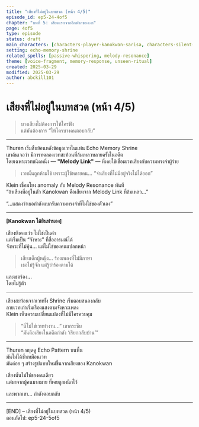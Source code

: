 ```yaml
---
title: "เสียงที่ไม่อยู่ในบทสวด (หน้า 4/5)"
episode_id: ep5-24-4of5
chapter: "บทที่ 5: เสียงแรกจากอีกฟากของเงา"
page: 4of5
type: episode
status: draft
main_characters: [characters-player-kanokwan-sarisa, characters-silent-fortune-klein-fendrix, characters-npc-thuren-boundary]
setting: echo-memory-shrine
related_spells: [passive-whispering, melody-resonance]
theme: [voice-fragment, memory-response, unseen-ritual]
created: 2025-03-29
modified: 2025-03-29
author: abckill101
---
```


# เสียงที่ไม่อยู่ในบทสวด (หน้า 4/5)

> บางเสียงไม่ต้องการให้ใครฟัง  
> แต่มันต้องการ “ให้ใครบางคนตอบกลับ”

---

Thuren เริ่มสืบย้อนหลังข้อมูลเวทในแท่น Echo Memory Shrine  
เขาค้นเจอว่า มีการทดลองเวทสะท้อนที่ล้มเหลวหลายครั้งในอดีต  
โดยเฉพาะเวทชนิดหนึ่ง — **"Melody Link"** — ที่เคยใช้เชื่อมเวทเสียงกับความทรงจำผู้ร่าย

> เวทนั้นถูกห้ามใช้ เพราะผู้ใช้หลายคน… “จำเสียงที่ไม่มีอยู่จริงไม่ได้ออก”

Klein เชื่อมโยง anomaly กับ Melody Resonance ทันที  
“ถ้าเสียงที่อยู่ในตัว Kanokwan คือเสียงจาก Melody Link ที่ล้มเหลว…”

“...แสดงว่าเธอกำลังแบกรับความทรงจำที่ไม่ใช่ของตัวเอง”

---

**[Kanokwan ได้ยินทำนอง]**

เสียงยังคงแว่ว ไม่ใช่เป็นคำ  
แต่เริ่มเป็น “จังหวะ” ที่สื่ออารมณ์ได้  
จังหวะที่ไม่คุ้น… แต่ไม่ใช่ของคนแปลกหน้า

> เสียงเด็กผู้หญิง… ร้องเพลงที่ไม่มีภาษา  
> เธอไม่รู้จัก แต่รู้ว่าร้องตามได้

และเธอร้อง...  
โดยไม่รู้ตัว

---

เสียงสะท้อนจากเวททั้ง Shrine เริ่มตอบสนองกลับ  
ลายเวทเก่าเริ่มเรืองแสงตามจังหวะเพลง  
Klein เห็นความเปลี่ยนแปลงที่ไม่มีใครควบคุม

> “นี่ไม่ใช่เวททำงาน…” เขากระซิบ  
> “มันคือเสียงในอดีตกำลัง ‘เรียกกลับบ้าน’”

---

Thuren หยุดดู Echo Pattern บนพื้น  
มันไม่ได้ซ้ำเหมือนเวท  
มันค่อย ๆ สร้างรูปแบบใหม่ขึ้นจากเสียงของ Kanokwan

เสียงนั้นไม่ใช่ของคนเดียว  
แต่มาจากผู้คนมากมาย ที่เคยถูกผนึกไว้

และพวกเขา... กำลังตอบกลับ

---

[END] – เสียงที่ไม่อยู่ในบทสวด (หน้า 4/5)  
ตอนถัดไป: ep5-24-5of5
